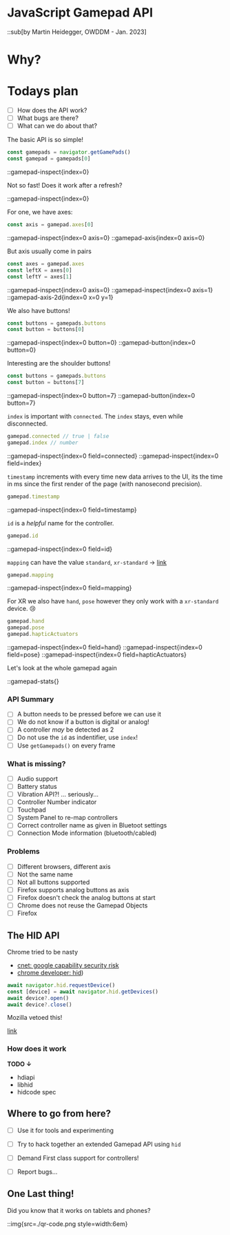 >>>

# JavaScript Gamepad API

::sub[by Martin Heidegger, OWDDM - Jan. 2023]

>>>

# Why?

>>>

# Todays plan

- [ ] How does the API work?
- [ ] What bugs are there?
- [ ] What can we do about that?

>>>

The basic API is so simple!


```typescript
const gamepads = navigator.getGamePads()
const gamepad = gamepads[0]
```

::gamepad-inspect{index=0}

>>>

Not so fast! Does it work after a refresh?

::gamepad-inspect{index=0}

>>>

For one, we have axes:

```typescript
const axis = gamepad.axes[0]
```

::gamepad-inspect{index=0 axis=0}
::gamepad-axis{index=0 axis=0}

>>>

But axis usually come in pairs

```typescript
const axes = gamepad.axes
const leftX = axes[0]
const leftY = axes[1]
```

::gamepad-inspect{index=0 axis=0}
::gamepad-inspect{index=0 axis=1}
::gamepad-axis-2d{index=0 x=0 y=1}

>>>

We also have buttons!

```typescript
const buttons = gamepads.buttons
const button = buttons[0]
```

::gamepad-inspect{index=0 button=0}
::gamepad-button{index=0 button=0}

>>>

Interesting are the shoulder buttons!

```typescript
const buttons = gamepads.buttons
const button = buttons[7]
```

::gamepad-inspect{index=0 button=7}
::gamepad-button{index=0 button=7}

>>>

`index` is important with `connected`. The `index` stays, even while disconnected.


```typescript
gamepad.connected // true | false
gamepad.index // number
```

::gamepad-inspect{index=0 field=connected}
::gamepad-inspect{index=0 field=index}

>>>

`timestamp` increments with every time new data arrives to the UI, its the time in
ms since the first render of the page (with nanosecond precision).

```typescript
gamepad.timestamp
```

::gamepad-inspect{index=0 field=timestamp}

>>>

`id` is a _helpful_ name for the controller.

```typescript
gamepad.id
```

::gamepad-inspect{index=0 field=id}

>>>

`mapping` can have the value `standard`, `xr-standard` → [link](https://developer.mozilla.org/en-US/docs/Web/API/Gamepad/mapping)


```typescript
gamepad.mapping
```

::gamepad-inspect{index=0 field=mapping}

>>>

For XR we also have `hand`, `pose` however they only work with a `xr-standard` device. 😢

```typescript
gamepad.hand
gamepad.pose
gamepad.hapticActuators
```

::gamepad-inspect{index=0 field=hand}
::gamepad-inspect{index=0 field=pose}
::gamepad-inspect{index=0 field=hapticActuators}

>>>

Let's look at the whole gamepad again

::gamepad-stats{} 

>>>

### API Summary

- [ ] A button needs to be pressed before we can use it
- [ ] We do not know if a button is digital or analog!
- [ ] A controller _may_ be detected as 2
- [ ] Do not use the `id` as indentifier, use `index`!
- [ ] Use `getGamepads()` on every frame

>>>

### What is missing?

- [ ] Audio support
- [ ] Battery status
- [ ] Vibration API?! ... seriously...
- [ ] Controller Number indicator
- [ ] Touchpad
- [ ] System Panel to re-map controllers
- [ ] Correct controller name as given in Bluetoot settings
- [ ] Connection Mode information (bluetooth/cabled)

>>>

### Problems

- [ ] Different browsers, different axis
- [ ] Not the same name
- [ ] Not all buttons supported
- [ ] Firefox supports analog buttons as axis
- [ ] Firefox doesn't check the analog buttons at start
- [ ] Chrome does not reuse the Gamepad Objects
- [ ] Firefox

>>>

## The HID API

Chrome tried to be nasty
- [cnet: google capability security risk](https://www.cnet.com/tech/computing/google-plan-for-chrome-capability-has-a-big-security-risk/)
- [chrome developer: hid](https://developer.chrome.com/articles/hid/))

```typescript
await navigator.hid.requestDevice()
const [device] = await navigator.hid.getDevices()
await device?.open()
await device?.close()
```


>>>

Mozilla vetoed this!

[link](https://github.com/mozilla/standards-positions/issues/459)

>>>

### How does it work

**TODO ↓**

- hdiapi
- libhid
- hidcode spec


>>>

## Where to go from here?

- [ ] Use it for tools and experimenting
- [ ] Try to hack together an extended Gamepad API using `hid`
- [ ] Demand First class support for controllers!
- [ ] Report bugs...


>>>

## One Last thing!

Did you know that it works on tablets and phones?

::img{src=./qr-code.png style=width:6em}
